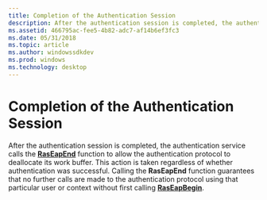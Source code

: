 ```yaml
---
title: Completion of the Authentication Session
description: After the authentication session is completed, the authentication service calls the RasEapEnd function to allow the authentication protocol to deallocate its work buffer.
ms.assetid: 466795ac-fee5-4b82-adc7-af14b6ef3fc3
ms.date: 05/31/2018
ms.topic: article
ms.author: windowssdkdev
ms.prod: windows
ms.technology: desktop
---
```


# Completion of the Authentication Session

After the authentication session is completed, the authentication service calls the [**RasEapEnd**](raseapend.md) function to allow the authentication protocol to deallocate its work buffer. This action is taken regardless of whether authentication was successful. Calling the **RasEapEnd** function guarantees that no further calls are made to the authentication protocol using that particular user or context without first calling [**RasEapBegin**](raseapbegin.md).

 

 




